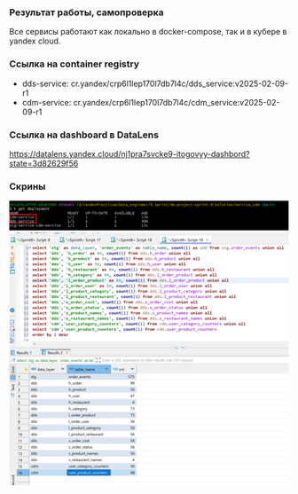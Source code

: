 ### Результат работы, самопроверка
Все сервисы работают как локально в docker-compose, так и в кубере в yandex cloud.

### Ссылка на container registry
  - dds-service: cr.yandex/crp6l1lep170l7db7l4c/dds_service:v2025-02-09-r1
  - cdm-service: cr.yandex/crp6l1lep170l7db7l4c/cdm_service:v2025-02-09-r1

### Ссылка на dashboard в DataLens
https://datalens.yandex.cloud/nj1pra7svcke9-itogovyy-dashbord?state=3d82629f56

### Скрины
![Деплойменты](screenshots/deployments.png)
![Данные](screenshots/tables.png)
